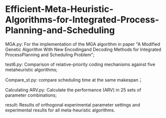 # Efficient-Meta-Heuristic-Algorithms-for-Integrated-Process-Planning-and-Scheduling
MGA.py: For the implementation of the MGA algorithm in paper "A Modified Genetic Algorithm With New Encodingand Decoding Methods for Integrated ProcessPlanning and Scheduling Problem";

test6.py: Comparison of relative-priority coding mechanisms against five metaheuristic algorithms;

Compare_st.py: compare scheduling time at the same makespan；

Calculating ARV.py: Calculate the performance (ARV) in 25 sets of parameter combinations;

result: Results of orthogonal experimental parameter settings and experimental results for all meta-heuristic algorithms.
